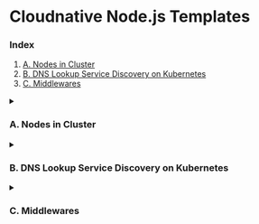 # Cloudnative Node.js Templates 

### Index 
1. [A. Nodes in Cluster](#a-nodes-in-cluster)
2. [B. DNS Lookup Service Discovery on Kubernetes](#b-dns-lookup-service-discovery-on-kubernetes)
3. [C. Middlewares](#c-middlewares)

<details><summary><h3>A. Nodes in Cluster</h3></summary>

## Nodes in Cluster 

### Run the Application on the Local Machine  
```bash
$ 1_nodes_in_cluster> node src/main.js 
```

### Run the Application on Container 
```bash
$ 1_nodes_in_cluster> docker run -d -p 8080:8080 ghcr.io/cynicdog/cloudnative-node.js-templates/node-cluster-app:latest
```

### Test the Server Functionality 
```bash
$ 1_nodes_in_cluster> http :8080/
HTTP/1.1 200 OK
Connection: keep-alive
Date: Mon, 16 Dec 2024 05:34:56 GMT
Keep-Alive: timeout=5
Transfer-Encoding: chunked

Hello World
```

👆 [back to index](#index)

</details>


<details><summary><h3>B. DNS Lookup Service Discovery on Kubernetes</h3></summary>

## DNS Lookup Service Discovery on Kubernetes

### Run the Application on the Local Machine
```bash
$ 2_DNS_lookup_service_discovery_on_k8s> node src/main.js 
```

### Run the Application on Kind (Kubernetes in Docker)
```bash
$ 2_DNS_lookup_service_discovery_on_k8s> kind create cluster --name=node-dns 
$ 2_DNS_lookup_service_discovery_on_k8s> docker exec -it node-dns-control-plane /bin/bash 
$ root@node-dns-control-plane:/# kubectl create -f k8s/ 
```
> Ensure Kubernetes resource files are located in the `k8s` directory within the container, matching the repository's `k8s` directory.

If deployed successfully, the list of exposed endpoints by the headless service should look like this:
```bash
root@node-dns-control-plane:/# kubectl get endpoints
NAME         ENDPOINTS                                            AGE
kubernetes   172.18.0.4:6443                                      85m
node-app     10.244.0.17:8080,10.244.0.18:8080,10.244.0.19:8080   8m28s
```

### Test the Server Functionality
```bash
$ 2_DNS_lookup_service_discovery_on_k8s> kubectl port-forward service/node-app 8080:8080
$ 2_DNS_lookup_service_discovery_on_k8s> http :8080/ 
HTTP/1.1 200 OK
Connection: keep-alive
Content-Type: application/json
Date: Mon, 16 Dec 2024 08:04:39 GMT
Keep-Alive: timeout=5
Transfer-Encoding: chunked

{
    "discoveredPodIP": "10.244.0.17", 
    "message": "Hello World."
}
```
> Run these commands in separate terminal windows.

👆 [back to index](#index)

</details>

<details><summary><h3>C. Middlewares</h3></summary>

## Node.js Middlewares CRUD Implementations

### Run the Application on the Local Machine

For **Koa.js**:
```bash
$ 1_koa_js> node src/main.js
```

For **NestJS**:
```bash
$ 2_nest_js> npm run start
```

### Run the Application on Container

For **Koa.js**:
```bash
$ 1_koa_js> docker run -p 3000:3000 ghcr.io/cynicdog/cloudnative-node.js-templates/middleware_koa_js:latest
```

For **Nest.js**:
```bash
$ 2_nest_js> docker run -p 3000:3000 ghcr.io/cynicdog/cloudnative-node.js-templates/middleware_nest_js:latest
```

For **Express.js**:
```bash
$ 3_express_js> docker run -p 3000:3000 ghcr.io/cynicdog/cloudnative-node.js-templates/middleware_express_js:latest
```

### Test the Server Functionality

The server endpoints are the same for all the frameworks:

1. **Create an Item**
   ```bash
   $ > http POST :3000/items name="Item1" description="This is Item1"
   ```

2. **Get All Items**
   ```bash
   $ > http :3000/items
   ```

3. **Update an Item**
   ```bash
   $ > http PUT :3000/items/1 name="Item1 - Updated"
   ```

4. **Delete an Item**
   ```bash
   $ > http DELETE :3000/items/1
   ```

👆 [back to index](#index)

</details>

